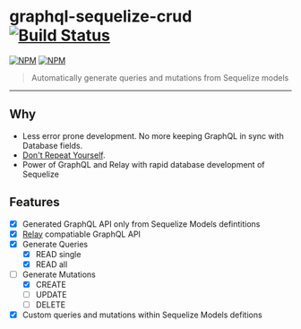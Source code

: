 # graphql-sequelize-crud [![Build Status](https://travis-ci.org/Glavin001/graphql-sequelize-crud.svg?branch=master)](https://travis-ci.org/Glavin001/graphql-sequelize-crud)

[![NPM](https://nodei.co/npm/graphql-sequelize-crud.png?downloads=true&downloadRank=true&stars=true)](https://nodei.co/npm/graphql-sequelize-crud/)
[![NPM](https://nodei.co/npm-dl/graphql-sequelize-crud.png?months=3&height=3)](https://nodei.co/npm/graphql-sequelize-crud/)

> Automatically generate queries and mutations from Sequelize models

---

## Why

- Less error prone development. No more keeping GraphQL in sync with Database fields.
- [Don't Repeat Yourself](https://en.wikipedia.org/wiki/Don%27t_repeat_yourself).
- Power of GraphQL and Relay with rapid database development of Sequelize

## Features
- [x] Generated GraphQL API only from Sequelize Models defintitions 
- [x] [Relay](https://facebook.github.io/relay/) compatiable GraphQL API
- [x] Generate Queries
   - [x] READ single
   - [x] READ all
- [ ] Generate Mutations
   - [x] CREATE
   - [ ] UPDATE
   - [ ] DELETE
- [x] Custom queries and mutations within Sequelize Models defitions
